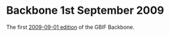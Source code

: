
# Backbone 1st September 2009

The first [2009-09-01 edition](https://hosted-datasets.gbif.org/datasets/backbone/2009-09-01/) of the GBIF Backbone.
